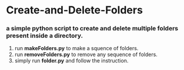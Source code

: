 <h1>Create-and-Delete-Folders</h1>
<h3>a simple python script to create and delete multiple folders present inside a directory.</h3>

<ol>
	<li>run <b>makeFolders.py</b> to make a squence of folders.</li>
	<li>run <b>removeFolders.py</b> to remove any sequence of folders.</li>
	<li>simply run <b>folder.py</b> and follow the instruction.</li>
</ol>
